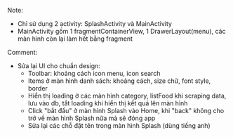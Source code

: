 Note:
- Chỉ sử dụng 2 activity: SplashActivity và MainActivity
- MainActivity gồm 1 fragmentContainerView, 1 DrawerLayout(menu), các màn hình còn lại làm hết bằng fragment


Comment:
- Sửa lại UI cho chuẩn design:
    + Toolbar: khoảng cách icon menu, icon search
    + Items ở màn hình danh sách: khoảng cách, size chữ, font style, border
    + Hiển thị loading ở các màn hình category, listFood khi scraping data, lưu vào db, tắt loading khi hiển thị kết quả lên màn hình
    + Click "bắt đầu" ở màn hình Splash vào Home, khi "back" không cho trở về màn hình Splash nữa mà sẽ đóng app
    + Sửa lại các chỗ đặt tên trong màn hình Splash (dùng tiếng anh)